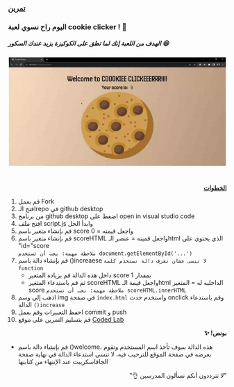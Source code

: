 <p dir="rtl">
<h3><a href="https://github.com/kuwaitcodes/UC-web-cw-5">تمرين </a></h3></p>


<p dir="rtl">

### اليوم راح نسوي لعبة cookie clicker ! 🍪
##### الهدف من اللعبة إنك لما تطق على الكوكيزة يزيد عندك السكور 😄

<div align="center">
<img src="./assets/video/result.gif" width="500px" height="250px" alt="the result" >
</div>

 
</p>
<h1></h1>
<p dir="rtl"> 
 <strong><a href="https://docs.google.com/document/d/1x_uAIiWvD_XAvQauaqAsBJpRtgbctJ50kOZBFgnF6-8/edit">الخطوات</a></strong></p>

1. قم بعمل Fork
2. افتح الـrepo في github desktop
3. من برنامج github desktop اضغط على open in visual studio code
4. افتح ملف script.js وابدأ الحل
5. قم بإنشاء *متغير* باسم score واجعل قيمته = 0
6. قم بإنشاء *متغير* باسم scoreHTML واجعل قميته = عنصر الـhtml الذي يحتوي على "id="score
   <br>`ملاحظة مهمة: يجب أن تستخدم document.getElementById('...')`
8. قم بإنشاء دالة باسم ()increaese `لا تنسى عشان نعرف دالة نستخدم كلمة function`
   - داخل هذه الدالة قم بزيادة المتغير score بمقدار 1
   - ثم قم باستدعاء المتغير scoreHTML واجعل قيمة الـhtml الداخليه له = المتغير score `ملاحظة مهمة: يجب أن تستخدم scoreHTML.innerHTML`
9. اذهب إلى وسم img في صفحة `index.html` واستخدم حدث onclick وقم باستدعاء الدالة `()increase`
10.  احفظ التغييرات وقم بعمل commit و push 
11. قم بتسليم التمرين على موقع <a href="https://lab.joincoded.com/dashboard/tasks">Coded Lab</a>

<p dir="rtl">
<strong>بونص! ✨</strong></p>

- قم بإنشاء دالة باسم ()welcome، هذه الدالة سوف تأخذ اسم المستخدم وتقوم بعرضه في صفحة الموقع للترحيب فيه، لا تنسى استدعاء الدالة في نهاية صفحة الجافاسكريبت عند الإنتهاء من كتابتها
 <p dir="rtl">
"لا تترددون أنكم تسألون المدرسين 👌"
</p>
